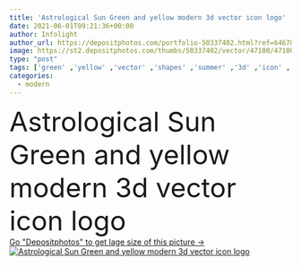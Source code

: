 ```yaml
---
title: 'Astrological Sun Green and yellow modern 3d vector icon logo'
date: 2021-06-01T09:21:36+00:00
author: Infolight
author_url: https://depositphotos.com/portfolio-50337402.html?ref=64678756
image: https://st2.depositphotos.com/thumbs/50337402/vector/47100/471006904/api_thumb_450.jpg?forcejpeg=true
type: "post"
tags: ['green' ,'yellow' ,'vector' ,'shapes' ,'summer' ,'3d' ,'icon' ,'astrology' ,'zodiac' ,'horoscope' ,'logo' ,'summertime' ,'eps' ,'premium' ]
categories: 
  - modern
---
```

<div aling="center">
            <font size="60"> Astrological Sun Green and yellow modern 3d vector icon logo</font>   
</div>
<div>
    <a href='https://st2.depositphotos.com/thumbs/50337402/vector/47100/471006904/api_thumb_450.jpg?forcejpeg=true?ref=64678756' target=_blank > Go "Depositphotos" to get lage size of this picture ->
        <img href='https://st2.depositphotos.com/thumbs/50337402/vector/47100/471006904/api_thumb_450.jpg?forcejpeg=true?ref=64678756' src='https://st2.depositphotos.com/50337402/47100/v/950/depositphotos_471006904-stock-illustration-astrological-sun-green-yellow-modern.jpg?forcejpeg=true' alt='Astrological Sun Green and yellow modern 3d vector icon logo' >
    </a>
</div>
